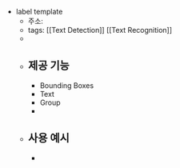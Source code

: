 - label template
	- 주소:
	- tags: [[Text Detection]] [[Text Recognition]]
	-
	- ## 제공 기능
		- Bounding Boxes
		- Text
		- Group
		-
	- ## 사용 예시
		-